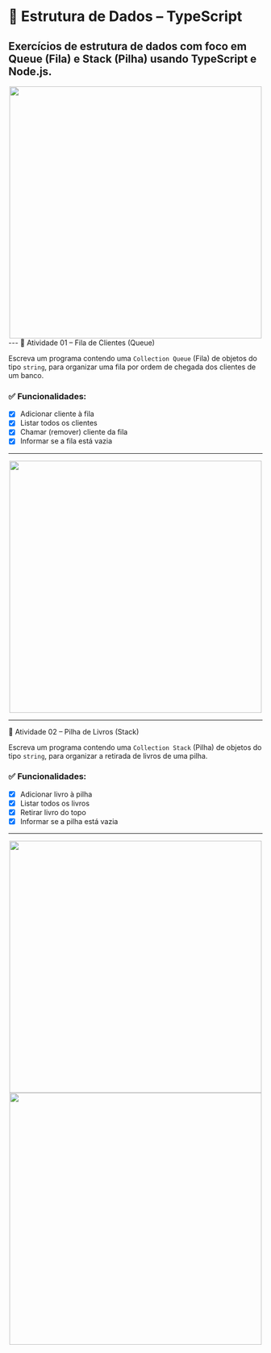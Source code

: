 # 📘 Estrutura de Dados – TypeScript

Exercícios de estrutura de dados com foco em **Queue (Fila)** e **Stack (Pilha)** usando TypeScript e Node.js.
---
<div align="center">
  <img src="https://github.com/user-attachments/assets/30c0b4a9-b6d9-4704-9be1-10ae4003adba" width="500"/>
</div>
---
📘 Atividade 01 – Fila de Clientes (Queue)

Escreva um programa contendo uma `Collection Queue` (Fila) de objetos do tipo `string`, para organizar uma fila por ordem de chegada dos clientes de um banco.

### ✅ Funcionalidades:

- [x] Adicionar cliente à fila
- [x] Listar todos os clientes
- [x] Chamar (remover) cliente da fila
- [x] Informar se a fila está vazia
---
<div align="center">
  <img src="https://github.com/user-attachments/assets/e9860b25-4bb9-480f-b84e-7cdbcb19fef4" width="500"/>
</div>

---

📘 Atividade 02 – Pilha de Livros (Stack)

Escreva um programa contendo uma `Collection Stack` (Pilha) de objetos do tipo `string`, para organizar a retirada de livros de uma pilha.

### ✅ Funcionalidades:

- [x] Adicionar livro à pilha
- [x] Listar todos os livros
- [x] Retirar livro do topo
- [x] Informar se a pilha está vazia
---
<div align="center">
  <img src="https://github.com/user-attachments/assets/962d1205-6023-4edd-af42-8202534bc257" width="500"/>
  <br/>
  <img src="https://github.com/user-attachments/assets/4632417f-ebc8-4ca3-be1e-7b5e5c0b61bf" width="500"/>
</div>
